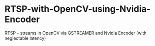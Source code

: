 # RTSP-with-OpenCV-using-Nvidia-Encoder
RTSP - streams in OpenCV via GSTREAMER and Nvidia Encoder  (with neglectable latency)

